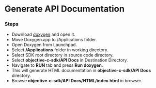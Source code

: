 # Generate API Documentation
### Steps
* Download [doxygen]( http://www.stack.nl/~dimitri/doxygen/download.html) and open it.
* Move Doxygen.app to /Applications folder.
* Open Doxygen from Launchpad.
* Select **/Applications** folder in working directory.
* Select SDK root directory in source code directory.
* Select **objective-c-sdk/API Docs** in Destination Directory.
* Navigate to **RUN** tab and press **Run doxygen**.
* This will generate HTML documentation in **objective-c-sdk/API Docs** directory.
* Browse **objective-c-sdk/API Docs/HTML/index.html** in browser.
